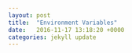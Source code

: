 ```yaml
---
layout: post
title:  "Environment Variables"
date:   2016-11-17 13:18:20 +0000
categories: jekyll update
---
```

